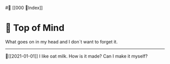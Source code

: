 #📇 [[000 📇Index]]

# 💭 Top of Mind
What goes on in my head and I don´t want to forget it.

---

📆[[2021-01-01]]  I like oat milk. How is it made? Can I make it myself?
